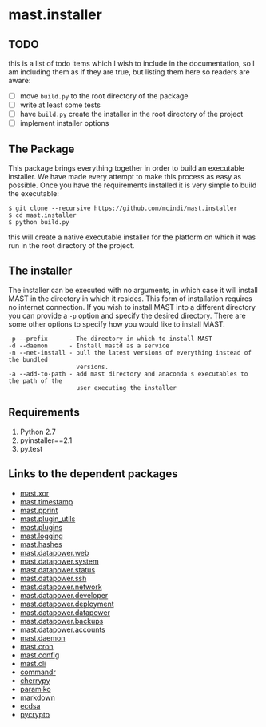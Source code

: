 # mast.installer

## TODO

this is a list of todo items which I wish to include in the documentation,
so I am including them as if they are true, but listing them here so
readers are aware:

- [ ] move `build.py` to the root directory of the package
- [ ] write at least some tests
- [ ] have `build.py` create the installer in the root directory of the project
- [ ] implement installer options

## The Package

This package brings everything together in order to build an executable
installer. We have made every attempt to make this process as easy as
possible. Once you have the requirements installed it is very simple
to build the executable:

```
$ git clone --recursive https://github.com/mcindi/mast.installer
$ cd mast.installer
$ python build.py
```

this will create a native executable installer for the platform on which it
was run in the root directory of the project.

## The installer

The installer can be executed with no arguments, in which case it will install
MAST in the directory in which it resides. This form of installation requires
no internet connection. If you wish to install MAST into a different directory
you can provide a `-p` option and specify the desired directory. There are
some other options to specify how you would like to install MAST.

```
-p --prefix      - The directory in which to install MAST
-d --daemon      - Install mastd as a service
-n --net-install - pull the latest versions of everything instead of the bundled
                   versions.
-a --add-to-path - add mast directory and anaconda's executables to the path of the
                   user executing the installer
```

## Requirements

1. Python 2.7
2. pyinstaller==2.1
3. py.test

## Links to the dependent packages

* [mast.xor](https://github.com/mcindi/mast.xor)
* [mast.timestamp](https://github.com/mcindi/mast.timestamp)
* [mast.pprint](https://github.com/mcindi/mast.pprint)
* [mast.plugin_utils](https://github.com/mcindi/mast.plugin_utils)
* [mast.plugins](https://github.com/mcindi/mast.plugins)
* [mast.logging](https://github.com/mcindi/mast.logging)
* [mast.hashes](https://github.com/mcindi/mast.hashes)
* [mast.datapower.web](https://github.com/mcindi/mast.datapower.web)
* [mast.datapower.system](https://github.com/mcindi/mast.datapower.system)
* [mast.datapower.status](https://github.com/mcindi/mast.datapower.status)
* [mast.datapower.ssh](https://github.com/mcindi/mast.datapower.ssh)
* [mast.datapower.network](https://github.com/mcindi/mast.datapower.network)
* [mast.datapower.developer](https://github.com/mcindi/mast.datapower.developer)
* [mast.datapower.deployment](https://github.com/mcindi/mast.datapower.deployment)
* [mast.datapower.datapower](https://github.com/mcindi/mast.datapower.datapower)
* [mast.datapower.backups](https://github.com/mcindi/mast.datapower.backups)
* [mast.datapower.accounts](https://github.com/mcindi/mast.datapower.accounts)
* [mast.daemon](https://github.com/mcindi/mast.daemon)
* [mast.cron](https://github.com/mcindi/mast.cron)
* [mast.config](https://github.com/mcindi/mast.config)
* [mast.cli](https://github.com/mcindi/mast.cli)
* [commandr](https://github.com/tellapart/commandr)
* [cherrypy](https://github.com/cherrypy/cherrypy)
* [paramiko](https://github.com/paramiko/paramiko)
* [markdown](https://github.com/waylan/Python-Markdown)
* [ecdsa](https://github.com/warner/python-ecdsa)
* [pycrypto](https://github.com/dlitz/pycrypto)
